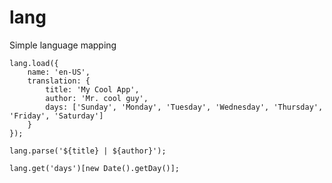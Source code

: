 # lang

Simple language mapping

```
lang.load({
	name: 'en-US',
	translation: {
		title: 'My Cool App',
		author: 'Mr. cool guy',
		days: ['Sunday', 'Monday', 'Tuesday', 'Wednesday', 'Thursday', 'Friday', 'Saturday']
	}
});
```


```
lang.parse('${title} | ${author}');
```


```
lang.get('days')[new Date().getDay()];
```